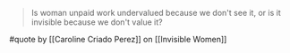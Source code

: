 > Is woman unpaid work undervalued because we don't see it, or is it invisible because we don't value it?

#quote by [[Caroline Criado Perez]] on [[Invisible Women]]